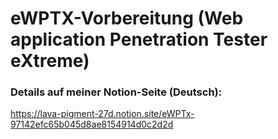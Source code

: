 # eWPTX-Vorbereitung (Web application Penetration Tester eXtreme)

### Details auf meiner Notion-Seite (Deutsch):

https://lava-pigment-27d.notion.site/eWPTx-97142efc65b045d8ae8154914d0c2d2d
